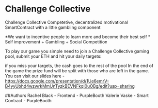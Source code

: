 # Challenge Collective

Challenge Collective
Competetive, decentralized motivational SmartContract with a little gambling component

*We want to incentive people to learn more and become their best self * Self improvement + Gambling + Social Competition

To play our game you simple need to join a Challenge Collective gaming pool, submit your ETH and hit your daily targets:

if you miss your targets, the cash goes to the rest of the pool
In the end of the game the prize fund will be split with those who are left in the game.
You can visit our slides here - https://docs.google.com/presentation/d/1Ue6emrV-B4yyUbhd4wzwrkMmUnTyzkBEVNFkqI0uOBg/edit?usp=sharing

##Authors
Rachel Black - Frontend - PurpleBooth
Valerie Vaske - Smart Contract - PurpleBooth


